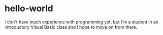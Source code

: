 # hello-world

I don't have much experience with programming yet, but I'm a student in an introductory Visual Basic class and I hope to move on from there.
